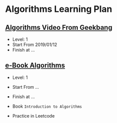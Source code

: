 # Algorithms Learning Plan

## [Algorithms Video From Geekbang](../log/video_algorithms.md)

- Level: 1
- Start From 2019/01/12
- Finish at ...

## [e-Book Algorithms](../log/book_algorithms.md)

- Level: 1
- Start From ...
- Finish at ...

- Book `Introduction to Algorithms`
- Practice in Leetcode
